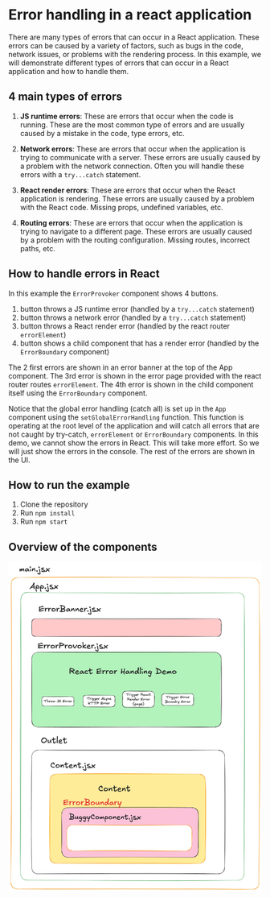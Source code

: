 # Error handling in a react application

There are many types of errors that can occur in a React application. These errors can be caused by a variety of factors, such as bugs in the code, network issues, or problems with the rendering process. In this example, we will demonstrate different types of errors that can occur in a React application and how to handle them.

## 4 main types of errors

1. **JS runtime errors**: These are errors that occur when the code is running. These are the most common type of errors and are usually caused by a mistake in the code, type errors, etc.

2. **Network errors**: These are errors that occur when the application is trying to communicate with a server. These errors are usually caused by a problem with the network connection. Often you will handle these errors with a `try...catch` statement.

3. **React render errors**: These are errors that occur when the React application is rendering. These errors are usually caused by a problem with the React code. Missing props, undefined variables, etc.

4. **Routing errors**: These are errors that occur when the application is trying to navigate to a different page. These errors are usually caused by a problem with the routing configuration. Missing routes, incorrect paths, etc.

## How to handle errors in React

In this example the `ErrorProvoker` component shows 4 buttons.

1. button throws a JS runtime error (handled by a `try...catch` statement)
2. button throws a network error (handled by a `try...catch` statement)
3. button throws a React render error (handled by the react router `errorElement`)
4. button shows a child component that has a render error (handled by the `ErrorBoundary` component)

The 2 first errors are shown in an error banner at the top of the App component. The 3rd error is shown in the error page provided with the react router routes `errorElement`. The 4th error is shown in the child component itself using the `ErrorBoundary` component.

Notice that the global error handling (catch all) is set up in the `App` component using the `setGlobalErrorHandling` function. This
function is operating at the root level of the application and will catch all errors that are not caught by try-catch, `errorElement` or `ErrorBoundary` components. In this demo, we cannot show the errors in React. This will take more effort. So we will just show the errors in the console. The rest of the errors are shown in the UI.

## How to run the example

1. Clone the repository
2. Run `npm install`
3. Run `npm start`

## Overview of the components

![Components](./images/components.png)

